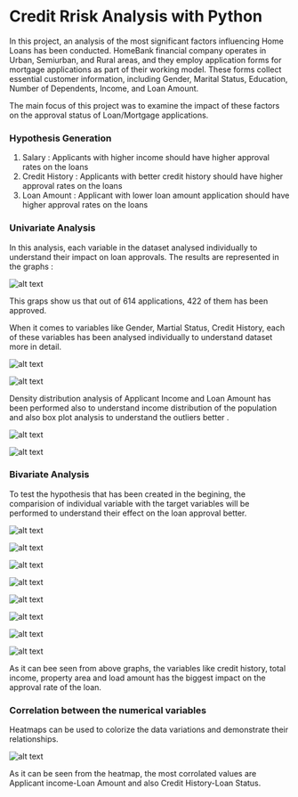 # Credit Rrisk Analysis with Python

In this project, an analysis of the most significant factors influencing Home Loans has been conducted. HomeBank financial company operates in Urban, Semiurban, and Rural areas, and they employ application forms for mortgage applications as part of their working model. These forms collect essential customer information, including Gender, Marital Status, Education, Number of Dependents, Income, and Loan Amount.

The main focus of this project was to examine the impact of these factors on the approval status of Loan/Mortgage applications.

### Hypothesis Generation

1. Salary : Applicants with higher income  should have higher approval rates on the loans
2. Credit History : Applicants with better credit history should have higher approval rates on the loans
3. Loan Amount : Applicant with lower loan amount application should have higher approval rates on the loans

### Univariate Analysis

In this analysis, each variable in the dataset analysed individually to understand their impact on loan approvals. The results are represented in the graphs :

![alt text](https://github.com/begussimo/credit-risk-analysis-with-python/blob/main/images/Loan_Status.jpeg)

This graps show us that out of 614 applications, 422 of them has been approved.

When it comes to variables like Gender, Martial Status, Credit History, each of these variables has been analysed individually to understand dataset more in detail.

![alt text](https://github.com/begussimo/credit-risk-analysis-with-python/blob/main/images/Unvariate%20Analysis.jpeg)

![alt text](https://github.com/begussimo/credit-risk-analysis-with-python/blob/main/images/Unvariate%20Analysis2.jpeg)

Density distribution analysis of Applicant Income and Loan Amount has been performed also to understand income distribution of the population and also box plot analysis to understand the outliers better .

![alt text](https://github.com/begussimo/credit-risk-analysis-with-python/blob/main/images/Density.jpeg)


![alt text](https://github.com/begussimo/credit-risk-analysis-with-python/blob/main/images/Density2.jpeg)

### Bivariate Analysis

To test the hypothesis that has been created in the begining, the comparision of individual variable with the target variables will be performed to understand their effect on the loan approval better.

![alt text](https://github.com/begussimo/credit-risk-analysis-with-python/blob/main/images/Bivariate1.png)

![alt text](https://github.com/begussimo/credit-risk-analysis-with-python/blob/main/images/Bivariate2.png)

![alt text](https://github.com/begussimo/credit-risk-analysis-with-python/blob/main/images/Bivariate3.png)

![alt text](https://github.com/begussimo/credit-risk-analysis-with-python/blob/main/images/Bivariate4.png)

![alt text](https://github.com/begussimo/credit-risk-analysis-with-python/blob/main/images/Bivariate5.jpeg)

![alt text](https://github.com/begussimo/credit-risk-analysis-with-python/blob/main/images/Bivariate6.jpeg)

![alt text](https://github.com/begussimo/credit-risk-analysis-with-python/blob/main/images/Bivariate7.jpeg)

![alt text](https://github.com/begussimo/credit-risk-analysis-with-python/blob/main/images/Bivariate8.jpeg)

As it can bee seen from above graphs, the variables like credit history, total income, property area and load amount has the biggest impact on the approval rate of the loan.

### Correlation between the numerical variables

Heatmaps can be used to colorize the data variations and demonstrate their relationships. 

![alt text](https://github.com/begussimo/credit-risk-analysis-with-python/blob/main/images/Corr.jpeg)

As it can be seen from the heatmap, the most corrolated values are Applicant income-Loan Amount and also Credit History-Loan Status.
